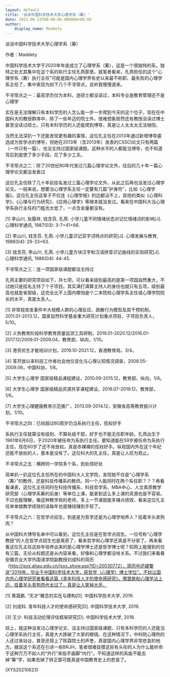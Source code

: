 ```yaml
---
layout: default
title: '谈谈中国科学技术大学心理学系（筹）'
date: 2021-06-23T00:00:00.000000+08:00
author:
    display_name: Maddety
---
```


谈谈中国科学技术大学心理学系（筹）

作者：Maddety

中国科学技术大学于2020年年底成立了心理学系（筹），这是一个很独特的系，独特之处尤其集中在这个系的执行主任孔燕那里。就笔者看来，孔燕担任的这个“心理学系（筹）执行主任”可能是国内心理学界有史以来最不称职、最失败的心理学系主任了，集中表现为如下几个不寻常点，且听我慢慢道来。

不寻常点之一：最高学历仅为本科，连硕士都没读过，本科专业是教育管理还不是心理学

实在是无法理解只有本科学历的人怎么能一步一步爬到今天的这个位子，现在在中国科大的教授群体中，除了一些年迈的院士外，很难想象居然还有教授没读过博士甚至没读过硕士。只有本科学历的人还能爬到博导，真是让人太太太无法相信。

当然无法深扒一下还能发现更有趣的事情，这位孔主任在2013年通过新增博导遴选成为哲学点的博导，但她在2013年（含2013年）发表的CSSCI论文只有两篇（一作只有一篇），也没主持过国家级课题。这种水平的人都能当博导，也不知道背后到底使了多少手段，花了多少工夫。

不寻常点之二：除了20世纪80年代发过几篇心理学论文外，往后的几十年一篇心理学论文都没发表过

这位孔主任除了几十年前挂名发过三篇心理学论文外，从此之后再也没发过心理学论文。一般来说，想要当心理学系主任一定要有几篇“护身符”，比如《心理学报》。这位孔主任这辈子不仅连《心理学报》的边都沾不上，其他的类似《心理科学》、《心理与行为研究》、《应用心理学》等根本就没发过。看来在中国科大当心理学系执行主任的门槛也太低了，一点含金量都没有。

[1] 李山川, 张履祥, 钱含芬, 孔燕. 小学儿童不同情绪状态对记忆情绪词的影响[J]. 心理科学通讯, 1987(03): 3-7+41+66.

[2] 李山川, 钱含芬, 孔燕. 小学儿童识记双字词特点的研究[J]. 心理发展与教育, 1986(04): 29-33+63.

[3] 钱含芬, 李山川, 孔燕. 小学儿童方块汉字和汉语拼音识记曲线的实验研究[J]. 心理科学通讯, 1986(04): 44-45.

不寻常点之三：连一项国家级课题都没主持过

孔燕主要的研究项目如下，共七项，可以看来级别最高的是第一项国自然重大，不过她只是挂名主持了个子项目。其实满打满算主持人的身份也就只有五项，级别最高也就是省部级，这完全比不上国内哪怕是个二本院校心理学系主任或心理学院院长的水平，真是太丢人。

[1] 非常规突发事件中大规模人群的心理反应、疏散行为模型及其干预机制，2011.01-2013.12，国家自然科学基金重大研究计划重点项目，子项目负责人，5/10。

[2] 义务教育阶段科学教育质量监测工具研制，2019.01-2020.12/2016.01-2017.12/2009.01-2009.04，教育部，纵向，1/10。

[3] 港资优生才能培训计划，2019.10-2021.12，香港教育局，3/4。

[4] 革开放以来科技工作者社会地位变化与心理认知情况调查，2008.05-2009.06，中国科协，1/8。

[5] 大学生心理学 国家级精品课程建设，2010.09-2015.12，教育部，纵向，1/6。

[6] 大学生心理学 国家级精品资源共享课程建设，2016.07-2019.12，教育部，1/6。

[7] 大学生心理健康教育示范推广，2013.09-2014.12，安徽省高等教育振兴计划，1/10。

不寻常点之四：已经超过60周岁仍当系执行主任，揽权好手

系执行主任就算没有级别、不算处级干部，好歹也不能无任职年龄。孔燕出生于1961年6月6日，于2020年被任命为系执行主任。要知道能在59岁被任命为系执行主任，现在60岁了还不肯放权，真是赤裸裸的揽权好手。纵观国内外在这个年纪还能不放权的人，基本是没有了。这位科大的孔主任，真是让人叹为观止。

不寻常点之五：横跨同一学院多个系，到处捞好处

简单扒一扒这位孔主任所在的中国科大人文学院，发现她不仅是“心理学系（筹）”的教师，还是科技传播系的教师。同一个人能同时在两个系任职？？？再看看课表，这位孔主任同时在科技传播系、科技哲学系、MBA中心、人文素质教学研究部（心理学系筹的前身）等单位上课，能拿到这么多上课的资源也是不容易。不过也能理解，像这种教学岗的老师，多上一节课就能多赚点绩效，看来这位孔主任单单就教学绩效的话每年也是赚钱赚到手软了。

不寻常点之六：在哲学点招生，到底是为哲学还是为心理学培养人？挂着羊头卖狗肉？

从中国科大博导名单中可以看到，这位孔主任是在哲学点招生。一位号称“心理学教授”的人在哲学点招生也是离奇了，看来哲学和心理学还真是不分家了。再来看看这位孔主任这些年培养出来的是心理学博士还是哲学博士呢？知网上能搜到的仅有三篇，无论从标题还是从内容来看，好像和心理学都没啥关系。不过我们来看看安徽农业大学外国语学院副教授刘成科的简历（http://jsxx.ahau.edu.cn/jsxx_show.asp?ID=20030772），简历中还硬要说“2019年，毕业于中国科学技术大学，获哲学（心理学）博士学位”。不妨让国内外心理学研究者看看这篇《青年科技人才的使命感研究》，哪里能和心理学沾上边，挂着羊头卖狗肉也太过了，真是让人笑掉大牙。

[1] 黄晟鹏. “天才”概念的实在与建构[D]. 中国科学技术大学, 2019.

[2] 刘成科. 青年科技人才的使命感研究[D]. 中国科学技术大学, 2019.

[3] 王少. 科技活动伦理评估框架研究[D]. 中国科学技术大学, 2018.

综上，就这种没发过心理学论文、没主持过国家级课题、只有本科学历的人还能当心理学系执行主任，真是大大跌破了大家的眼镜。在这种情况下，中科院心理所的人还过来站台，甚至还搭上了陈霖院士的声誉，真是国内心理学界非常悲哀的地方。据说这个系还在引进一些BRJH，笔者很难捉摸这些有头衔的人为什么能听命于这种万万不如人的“外行”来指手画脚“内行”。不知道这样的系能不能去掉“筹”字，如果去掉了转正那可能真是中国教育史上的悲哀了。

(XYS20210623)

